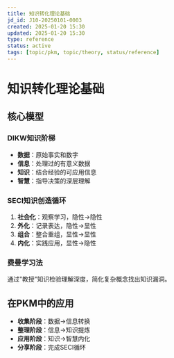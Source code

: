 ```yaml
---
title: 知识转化理论基础
jd_id: J10-20250101-0003
created: 2025-01-20 15:30
updated: 2025-01-20 15:30
type: reference
status: active
tags: [topic/pkm, topic/theory, status/reference]
---
```


# 知识转化理论基础

## 核心模型

### DIKW知识阶梯
- **数据**：原始事实和数字
- **信息**：处理过的有意义数据  
- **知识**：结合经验的可应用信息
- **智慧**：指导决策的深层理解

### SECI知识创造循环
1. **社会化**：观察学习，隐性→隐性
2. **外化**：记录表达，隐性→显性  
3. **组合**：整合重组，显性→显性
4. **内化**：实践应用，显性→隐性

### 费曼学习法
通过"教授"知识检验理解深度，简化复杂概念找出知识漏洞。

## 在PKM中的应用
- **收集阶段**：数据→信息转换
- **整理阶段**：信息→知识提炼
- **应用阶段**：知识→智慧内化
- **分享阶段**：完成SECI循环
